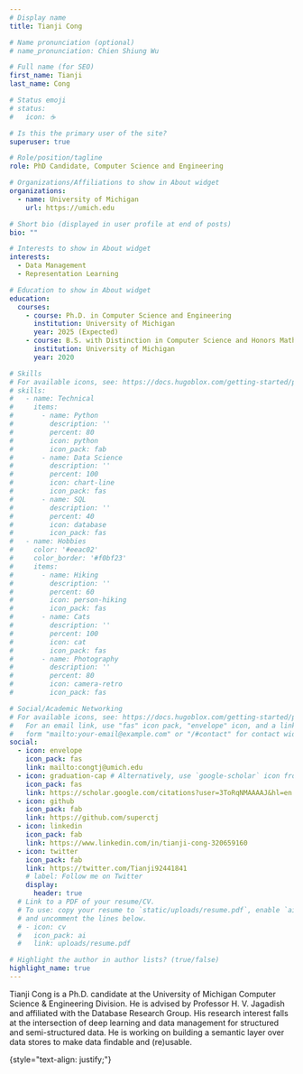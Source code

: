 ```yaml
---
# Display name
title: Tianji Cong

# Name pronunciation (optional)
# name_pronunciation: Chien Shiung Wu

# Full name (for SEO)
first_name: Tianji
last_name: Cong

# Status emoji
# status:
#   icon: ☕️

# Is this the primary user of the site?
superuser: true

# Role/position/tagline
role: PhD Candidate, Computer Science and Engineering

# Organizations/Affiliations to show in About widget
organizations:
  - name: University of Michigan
    url: https://umich.edu

# Short bio (displayed in user profile at end of posts)
bio: ""

# Interests to show in About widget
interests:
  - Data Management
  - Representation Learning

# Education to show in About widget
education:
  courses:
    - course: Ph.D. in Computer Science and Engineering
      institution: University of Michigan
      year: 2025 (Expected)
    - course: B.S. with Distinction in Computer Science and Honors Mathematics (Double Major)
      institution: University of Michigan
      year: 2020

# Skills
# For available icons, see: https://docs.hugoblox.com/getting-started/page-builder/#icons
# skills:
#   - name: Technical
#     items:
#       - name: Python
#         description: ''
#         percent: 80
#         icon: python
#         icon_pack: fab
#       - name: Data Science
#         description: ''
#         percent: 100
#         icon: chart-line
#         icon_pack: fas
#       - name: SQL
#         description: ''
#         percent: 40
#         icon: database
#         icon_pack: fas
#   - name: Hobbies
#     color: '#eeac02'
#     color_border: '#f0bf23'
#     items:
#       - name: Hiking
#         description: ''
#         percent: 60
#         icon: person-hiking
#         icon_pack: fas
#       - name: Cats
#         description: ''
#         percent: 100
#         icon: cat
#         icon_pack: fas
#       - name: Photography
#         description: ''
#         percent: 80
#         icon: camera-retro
#         icon_pack: fas

# Social/Academic Networking
# For available icons, see: https://docs.hugoblox.com/getting-started/page-builder/#icons
#   For an email link, use "fas" icon pack, "envelope" icon, and a link in the
#   form "mailto:your-email@example.com" or "/#contact" for contact widget.
social:
  - icon: envelope
    icon_pack: fas
    link: mailto:congtj@umich.edu
  - icon: graduation-cap # Alternatively, use `google-scholar` icon from `ai` icon pack
    icon_pack: fas
    link: https://scholar.google.com/citations?user=3ToRqNMAAAAJ&hl=en
  - icon: github
    icon_pack: fab
    link: https://github.com/superctj
  - icon: linkedin
    icon_pack: fab
    link: https://www.linkedin.com/in/tianji-cong-320659160
  - icon: twitter
    icon_pack: fab
    link: https://twitter.com/Tianji92441841
    # label: Follow me on Twitter
    display:
      header: true
  # Link to a PDF of your resume/CV.
  # To use: copy your resume to `static/uploads/resume.pdf`, enable `ai` icons in `params.yaml`,
  # and uncomment the lines below.
  # - icon: cv
  #   icon_pack: ai
  #   link: uploads/resume.pdf

# Highlight the author in author lists? (true/false)
highlight_name: true
---
```


Tianji Cong is a Ph.D. candidate at the University of Michigan Computer Science & Engineering Division. He is advised by Professor H. V. Jagadish and affiliated with the Database Research Group. His research interest falls at the intersection of deep learning and data management for structured and semi-structured data. He is working on building a semantic layer over data stores to make data findable and (re)usable.
<!-- The line of work he is pushing forward revolves around representation learning for tabular data discovery, semantics understanding, and database performance optimization. -->
{style="text-align: justify;"}
